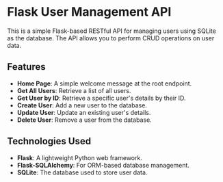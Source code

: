 # Flask User Management API

This is a simple Flask-based RESTful API for managing users using SQLite as the database. The API allows you to perform CRUD operations on user data.

## Features

- **Home Page**: A simple welcome message at the root endpoint.
- **Get All Users**: Retrieve a list of all users.
- **Get User by ID**: Retrieve a specific user's details by their ID.
- **Create User**: Add a new user to the database.
- **Update User**: Update an existing user's details.
- **Delete User**: Remove a user from the database.

## Technologies Used

- **Flask**: A lightweight Python web framework.
- **Flask-SQLAlchemy**: For ORM-based database management.
- **SQLite**: The database used to store user data.